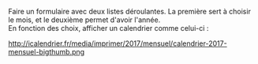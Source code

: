 Faire un formulaire avec deux listes déroulantes. La première sert à choisir le mois, et le deuxième permet d'avoir l'année.  
En fonction des choix, afficher un calendrier comme celui-ci : 

http://icalendrier.fr/media/imprimer/2017/mensuel/calendrier-2017-mensuel-bigthumb.png